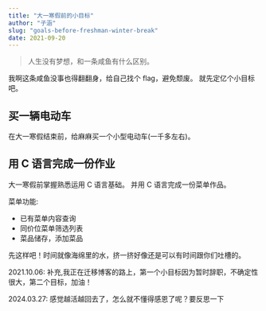 ```yaml
---
title: "大一寒假前的小目标"
author: "子涵"
slug: "goals-before-freshman-winter-break"
date: 2021-09-20
---
```


> 人生没有梦想，和一条咸鱼有什么区别。

我啊这条咸鱼没事也得翻翻身，给自己找个 flag，避免颓废。
就先定亿个小目标吧。

## 买一辆电动车

在大一寒假结束前，给麻麻买一个小型电动车(一千多左右)。

## 用 C 语言完成一份作业

大一寒假前掌握熟悉运用 C 语言基础。
并用 C 语言完成一份菜单作品。

菜单功能:

- 已有菜单内容查询
- 同价位菜单筛选列表
- 菜品储存，添加菜品

先这样吧！时间就像海绵里的水，挤一挤好像还是可以有时间跟你们吐槽的。

2021.10.06: 补充,我正在迁移博客的路上，第一个小目标因为暂时辞职，不确定性很大，第二个目标，加油！

2024.03.27: 感觉越活越回去了，怎么就不懂得感恩了呢？要反思一下
